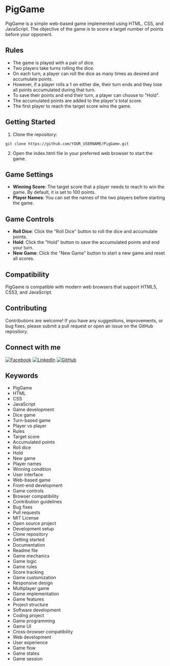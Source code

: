# PigGame

PigGame is a simple web-based game implemented using HTML, CSS, and JavaScript. The objective of the game is to score a target number of points before your opponent.

## Rules

- The game is played with a pair of dice.
- Two players take turns rolling the dice.
- On each turn, a player can roll the dice as many times as desired and accumulate points.
- However, if a player rolls a 1 on either die, their turn ends and they lose all points accumulated during that turn.
- To save their points and end their turn, a player can choose to "Hold".
- The accumulated points are added to the player's total score.
- The first player to reach the target score wins the game.

## Getting Started

1. Clone the repository:

`git clone https://github.com/YOUR_USERNAME/PigGame.git`

2. Open the index.html file in your preferred web browser to start the game.

## Game Settings

- **Winning Score**: The target score that a player needs to reach to win the game. By default, it is set to 100 points.
- **Player Names**: You can set the names of the two players before starting the game.

## Game Controls

- **Roll Dice**: Click the "Roll Dice" button to roll the dice and accumulate points.
- **Hold**: Click the "Hold" button to save the accumulated points and end your turn.
- **New Game**: Click the "New Game" button to start a new game and reset all scores.

## Compatibility

PigGame is compatible with modern web browsers that support HTML5, CSS3, and JavaScript.

## Contributing

Contributions are welcome! If you have any suggestions, improvements, or bug fixes, please submit a pull request or open an issue on the GitHub repository.

## Connect with me
[![Facebook](https://img.shields.io/badge/Facebook-Follow-blue)](https://www.facebook.com/profile.php?id=100026991042689&mibextid=ZbWKwL)
[![LinkedIn](https://img.shields.io/badge/LinkedIn-Connect-blue)](https://www.linkedin.com/in/sajid-bhatti-b2436b24a)
[![GitHub](https://img.shields.io/github/followers/YOUR_GITHUB_USERNAME?style=social)](https://github.com/SajidBhatti786)

## Keywords

- PigGame
- HTML
- CSS
- JavaScript
- Game development
- Dice game
- Turn-based game
- Player vs player
- Rules
- Target score
- Accumulated points
- Roll dice
- Hold
- New game
- Player names
- Winning condition
- User interface
- Web-based game
- Front-end development
- Game controls
- Browser compatibility
- Contribution guidelines
- Bug fixes
- Pull requests
- MIT License
- Open source project
- Development setup
- Clone repository
- Getting started
- Documentation
- Readme file
- Game mechanics
- Game logic
- Game rules
- Score tracking
- Game customization
- Responsive design
- Multiplayer game
- Game implementation
- Game features
- Project structure
- Software development
- Coding project
- Game programming
- Game UI
- Cross-browser compatibility
- Web development
- User experience
- Game flow
- Game states
- Game session

